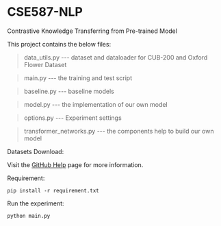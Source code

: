 # CSE587-NLP
Contrastive Knowledge Transferring from Pre-trained Model

This project contains the below files:

>data_utils.py --- dataset and dataloader for CUB-200 and Oxford Flower Dataset

>main.py --- the training and test script

>baseline.py --- baseline models

>model.py --- the implementation of our own model

>options.py --- Experiment settings

>transformer_networks.py --- the components help to build our own model

Datasets Download:

Visit the [GitHub Help](https://help.github.com/) page for more information.



Requirement:

`pip install -r requirement.txt`

Run the experiment:

`python main.py`

